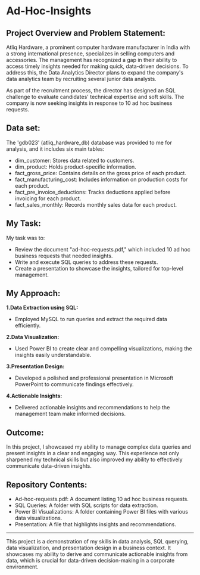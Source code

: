# Ad-Hoc-Insights
## Project Overview and Problem Statement:

Atliq Hardware, a prominent computer hardware manufacturer in India with a strong international presence, specializes in selling computers and accessories. The management has recognized a gap in their ability to access timely insights needed for making quick, data-driven decisions. To address this, the Data Analytics Director plans to expand the company's data analytics team by recruiting several junior data analysts.

As part of the recruitment process, the director has designed an SQL challenge to evaluate candidates' technical expertise and soft skills. The company is now seeking insights in response to 10 ad hoc business requests.

## Data set:
The 'gdb023' (atliq_hardware_db) database was provided to me for analysis, and it includes six main tables:

- dim_customer: Stores data related to customers.
- dim_product: Holds product-specific information.
- fact_gross_price: Contains details on the gross price of each product.
- fact_manufacturing_cost: Includes information on production costs for each product.
- fact_pre_invoice_deductions: Tracks deductions applied before invoicing for each product.
- fact_sales_monthly: Records monthly sales data for each product.


## My Task:
My task was to:

- Review the document "ad-hoc-requests.pdf," which included 10 ad hoc business requests that needed insights.
- Write and execute SQL queries to address these requests.
- Create a presentation to showcase the insights, tailored for top-level management.

## My Approach:
**1.Data Extraction using SQL:**
- Employed MySQL to run queries and extract the required data efficiently.

**2.Data Visualization:**
- Used Power BI to create clear and compelling visualizations, making the insights easily understandable.

**3.Presentation Design:**
- Developed a polished and professional presentation in Microsoft PowerPoint to communicate findings effectively.

**4.Actionable Insights:**
- Delivered actionable insights and recommendations to help the management team make informed decisions.

## Outcome:
In this project, I showcased my ability to manage complex data queries and present insights in a clear and engaging way. This experience not only sharpened my technical skills but also improved my ability to effectively communicate data-driven insights.

## Repository Contents:

- Ad-hoc-requests.pdf: A document listing 10 ad hoc business requests.
- SQL Queries: A folder with SQL scripts for data extraction.
- Power BI Visualizations: A folder containing Power BI files with various data visualizations.
- Presentation: A file that highlights insights and recommendations.

---

This project is a demonstration of my skills in data analysis, SQL querying, data visualization, and presentation design in a business context. It showcases my ability to derive and communicate actionable insights from data, which is crucial for data-driven decision-making in a corporate environment.
